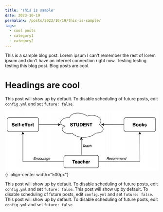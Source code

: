 ```yaml
---
title: 'This is sample'
date: 2023-10-19
permalink: /posts/2023/10/19/this-is-sample/
tags:
  - cool posts
  - category1
  - category2
---
```


This is a sample blog post. Lorem ipsum I can't remember the rest of lorem ipsum and don't have an internet connection right now. Testing testing testing this blog post. Blog posts are cool.

Headings are cool
======

This post will show up by default. To disable scheduling of future posts, edit `config.yml` and set `future: false`. 

![Teaching Statement](/images/teachingstatement.PNG){: .align-center width="500px"}

This post will show up by default. To disable scheduling of future posts, edit `config.yml` and set `future: false`. 
This post will show up by default. To disable scheduling of future posts, edit `config.yml` and set `future: false`. 
This post will show up by default. To disable scheduling of future posts, edit `config.yml` and set `future: false`. 
